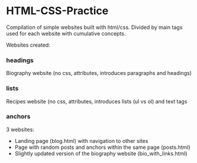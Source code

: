 # HTML-CSS-Practice
Compilation of simple websites built with html/css. Divided by main tags used for each website with cumulative concepts.

Websites created:

### headings
Biography website (no css, attributes, introduces paragraphs and headings)

### lists
Recipes website (no css, attributes, introduces lists (ul vs ol) and text tags

### anchors
3 websites:
  - Landing page (blog.html) with navigation to other sites
  - Page with random posts and anchors within the same page (posts.html)
  - Slightly updated version of the biography website (bio_with_links.html)
